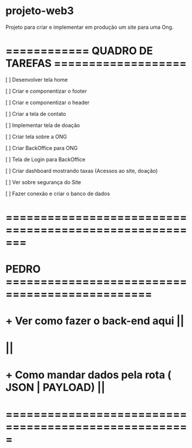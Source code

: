 # projeto-web3
Projeto para criar e implementar em produção um site para uma Ong.

# ============ QUADRO DE TAREFAS ===================

[ ] Desenvolver tela home 

[ ] Criar e componentizar o footer

[ ] Criar e componentizar o header

[ ] Criar a tela de contato 

[ ] Implementar tela de doação

[ ] Criar tela sobre a ONG

[ ] Criar BackOffice para ONG 

[ ] Tela de Login para BackOffice

[ ] Criar dashboard mostrando taxas (Acessos ao site, doação)

[ ] Ver sobre segurança do Site 

[ ] Fazer conexão e criar o banco de dados


# =======================================================


# PEDRO ===============================================
# + Ver como fazer o back-end aqui                   ||
#                                                    ||
# + Como mandar dados pela rota  ( JSON | PAYLOAD)   ||
# =====================================================
